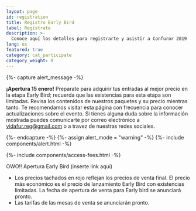 ```yaml
---
layout: page
id: registration
title: Registro Early Bird
label: Regístrate
description: >-
  Conoce aquí los detalles para registrarte y asistir a Confuror 2019
lang: es
featured: true
category: cat_participate
category_weight: 0
---
```


{%- capture alert_message -%}
  <p><b>¡Apertura 15 enero!</b> Preparate para adquirir tus entradas al mejor precio en la etapa Early Bird; recuerda que las existencias para esta etapa son limitadas. Revisa los contenidos de nuestros paquetes y su precio mientras tanto. Te recomendamos visitar esta página con frecuencia para conocer actualizaciones sobre el evento. Si tienes alguna duda sobre la información mostrada puedes comunicarte por correo electrónico a <a href="mailto:vidafur.reg@gmail.com">vidafur.reg@gmail.com</a> o a travez de nuestras redes sociales.</p>
{%- endcapture -%}
{%- assign alert_mode = "warning" -%}
{%- include components/alert.html -%}

<!-- {%- include components/registration.html -%} -->

{%- include components/access-fees.html -%}

<div class="container text-center">
  <span class="clock-counter__intro">OWO!! Apertura Early Bird</span>
  <span class="clock-counter" data-limit="1547600400000"></span>
  <span class="clock-counter__hide clock-counter__outro">(inserte link aquí)</span>
</div>

- Los precios tachados en rojo reflejan los precios de venta final. El precio más económico es el precio de lanzamiento Early Bird con existencias limitadas. La fecha de apertura de venta para Early bird se anunciará pronto.
- Las tarifas de las mesas de venta se anunciarán pronto.

<!-- > Toda la información proporcionada mediante el formulario y el contenido de las imágenes referenciadas es confidencial y los usuarios pueden solicitar su eliminación por correo electrónico una vez que se concluya el proceso. Confuror no comparte ningún dato con terceros ni los utiliza para fines que no se relacionen con el evento. -->